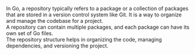 In Go, a repository typically refers to a package or a collection of packages that are stored in a version control system like Git. 
It is a way to organize and manage the codebase for a project.<br>
A repository can contain multiple packages, and each package can have its own set of Go files. <br>
The repository structure helps in organizing the code, managing dependencies, and versioning the project.